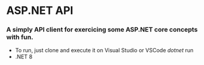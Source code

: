 # ASP.NET API
### A simply API client for exercicing some ASP.NET core concepts with fun.
 - To run, just clone and execute it on Visual Studio or VSCode *dotnet* run
 - .NET 8
